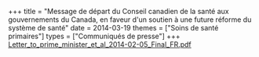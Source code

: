 +++
title = "Message de départ du Conseil canadien de la santé aux gouvernements du Canada, en faveur d'un soutien à une future réforme du système de santé"
date = 2014-03-19
themes = ["Soins de santé primaires"]
types = ["Communiqués de presse"]
+++
[Letter_to_prime_minister_et_al_2014-02-05_Final_FR.pdf](/files/Letter_to_prime_minister_et_al_2014-02-05_Final_FR.pdf)
